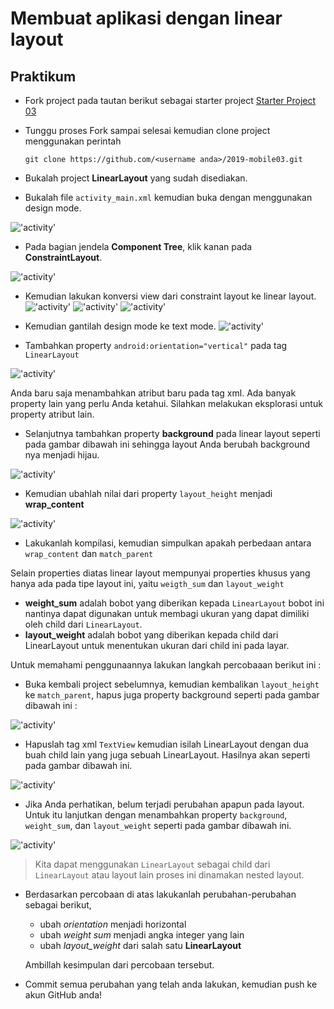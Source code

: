 # Membuat aplikasi dengan linear layout

## Praktikum

- Fork project pada tautan berikut sebagai starter project [Starter Project
  03](https://github.com/polinema-mobile/2019-mobile03)

- Tunggu proses Fork sampai selesai kemudian clone project menggunakan perintah

  ```
  git clone https://github.com/<username anda>/2019-mobile03.git
  ```

- Bukalah project **LinearLayout** yang sudah disediakan.

- Bukalah file `activity_main.xml` kemudian buka dengan menggunakan design mode.

!['activity'](images/02-linear-layout_01.png)

- Pada bagian jendela **Component Tree**, klik kanan pada **ConstraintLayout**.

!['activity'](images/02-linear-layout_02.png)

- Kemudian lakukan konversi view dari constraint layout ke linear layout.
  !['activity'](images/02-lienar-layout-convertview.png)
  !['activity'](images/02-linear-layout-convertview-2.png)
  !['activity'](images/02-linear-layout-convertview-3.png)

- Kemudian gantilah design mode ke text mode.
  !['activity'](images/02-linear-layout-text-mode.png)

- Tambahkan property `android:orientation="vertical"` pada tag `LinearLayout`

!['activity'](images/02-linear-layout-orientation.png)

Anda baru saja menambahkan atribut baru pada tag xml. Ada banyak property lain yang perlu Anda ketahui. Silahkan melakukan eksplorasi untuk property atribut lain.

- Selanjutnya tambahkan property **background** pada linear layout seperti pada gambar dibawah ini sehingga layout Anda berubah background nya menjadi hijau.

!['activity'](images/02-linear-layout-background.png)

- Kemudian ubahlah nilai dari property `layout_height` menjadi **wrap_content**

!['activity'](images/02-linear-layout-wrapcontent.png)

- Lakukanlah kompilasi, kemudian simpulkan apakah perbedaan antara `wrap_content` dan `match_parent`

Selain properties diatas linear layout mempunyai properties khusus yang hanya ada pada tipe layout ini, yaitu `weigth_sum` dan `layout_weight`

- **weight_sum** adalah bobot yang diberikan kepada `LinearLayout` bobot ini nantinya dapat digunakan untuk membagi ukuran yang dapat dimiliki oleh child dari `LinearLayout`.
- **layout_weight** adalah bobot yang diberikan kepada child dari LinearLayout untuk menentukan ukuran dari child ini pada layar.

Untuk memahami penggunaannya lakukan langkah percobaaan berikut ini :

- Buka kembali project sebelumnya, kemudian kembalikan `layout_height` ke `match_parent`, hapus juga property background seperti pada gambar dibawah ini :

!['activity'](images/02-linear-layout-text-mode.png)

- Hapuslah tag xml `TextView` kemudian isilah LinearLayout dengan dua buah child lain yang juga sebuah LinearLayout. Hasilnya akan seperti pada gambar dibawah ini.

!['activity'](images/02-linear-layout-nested.png)

- Jika Anda perhatikan, belum terjadi perubahan apapun pada layout. Untuk itu lanjutkan dengan menambahkan property `background`, `weight_sum`, dan `layout_weight` seperti pada gambar dibawah ini.

!['activity'](images/02-linear-layout-weightsum.png)

> Kita dapat menggunakan `LinearLayout` sebagai child dari `LinearLayout` atau layout lain proses ini dinamakan nested layout.

- Berdasarkan percobaan di atas lakukanlah perubahan-perubahan sebagai berikut,

  - ubah _orientation_ menjadi horizontal
  - ubah _weight sum_ menjadi angka integer yang lain
  - ubah _layout_weight_ dari salah satu **LinearLayout**

  Ambillah kesimpulan dari percobaan tersebut.

- Commit semua perubahan yang telah anda lakukan, kemudian push ke akun GitHub
  anda!
